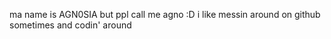 ma name is AGN0SIA but ppl call me agno :D
i like messin around on github sometimes and codin' around
